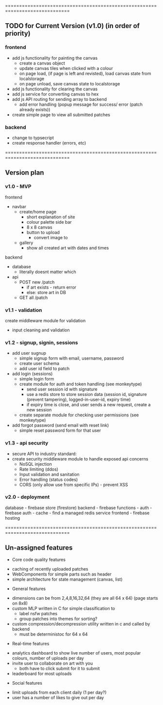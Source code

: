 
=============================================================================

## TODO for Current Version (v1.0) (in order of priority)
### frontend
- add js functionality for painting the canvas
    - create a canvas object
    - update canvas tiles when clicked with a colour
    - on page load, (if page is left and revisted), load canvas state from localstorage
    - on page unload, save canvas state to localstorage
- add js functionality for clearing the canvas
- add js service for converting canvas to hex
- add js API routing for sending array to backend
    - add error handling (popup message for success/ error (patch already exists))
- create simple page to view all submitted patches

### backend
- change to typsecript
- create response handler (errors, etc)

=============================================================================

## Version plan
### v1.0 - MVP
frontend
- navbar 
    - create/home page
        - short explanation of site
        - colour palette side bar 
        - 8 x 8 canvas
        - button to upload
            - convert image to 
    - gallery
        - show all created art with dates and times
    
backend
- database
    - literally doesnt matter which
- api
    - POST new /patch
        - if art exists - return error
        - else: store art in DB
    - GET all /patch

### v1.1 - validation
create middleware module for validation
- input cleaning and validation

### v1.2 - signup, signin, sessions
- add user sugnup
    - simple signup form with email, username, password
    - create user schema
    - add user id field to patch
- add login (sessions)
    - simple login form
    - create module for auth and token handling (see monkeytype)
        - send user session id with signature
        - use a redis store to store session data (session id, signature (prevent tampering), logged-in-user-id, expiry time)
        - if expiry time is close, and user sends a new request, create a new session
    - create separate module for checking user permissions (see monkeytype)
- add forgot password (send email with reset link)
    - simple reset password form for that user

### v1.3 - api security
- secure API to industry standard:
- create security middleware module to handle exposed api concerns
    - NoSQL injection
    - Rate limiting (ddos)
    - Input validation and sanitation
    - Error handling (status codes)
    - CORS (only allow use from specific IPs) - prevent XSS

### v2.0 - deployment
database - firebase store (firestore)
backend - firebase functions
    - auth - firebase auth
    - cache - find a managed redis service
frontend - firebase hosting

=============================================================================

## Un-assigned features
+ Core code quality features
- caching of recently uploaded patches
- WebComponents for simple parts such as header
- simple architecture for state management (canvas, list)

+ General features
- dimensions can be from 2,4,8,16,32,64 (they are all 64 x 64) (page starts on 8x8)
- custom MLP written in C for simple classification to 
    - label nsfw patches
    - group patches into themes for sorting?
- custom compression/decompression utility written in c and called by backend
    - must be deterministoc for 64 x 64

+ Real-time features
- analytics dashboard to show live number of users, most popular colours, number of uploads per day
- invite user to collaborate on art with you
    - both have to click submit for it to submit
- leaderboard for most uploads

+ Social features
- limit uploads from each client daily (1 per day?)
- user has a number of likes to give out per day


